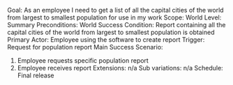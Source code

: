 Goal: As an employee I need to get a list of all the capital cities of the world from largest to smallest population for use in my work
Scope: World
Level: Summary
Preconditions: World
Success Condition: Report containing all the capital cities of the world from largest to smallest population is obtained
Primary Actor: Employee using the software to create report
Trigger: Request for population report
Main Success Scenario:
1. Employee requests specific population report
2. Employee receives report
Extensions: n/a
Sub variations: n/a
Schedule: Final release
